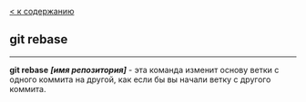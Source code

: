 [< к содержанию](readme.md)

## git rebase
___
**git rebase** ***[имя репозитория]*** - эта команда изменит основу ветки с одного коммита на другой, как если бы вы начали ветку с другого коммита.